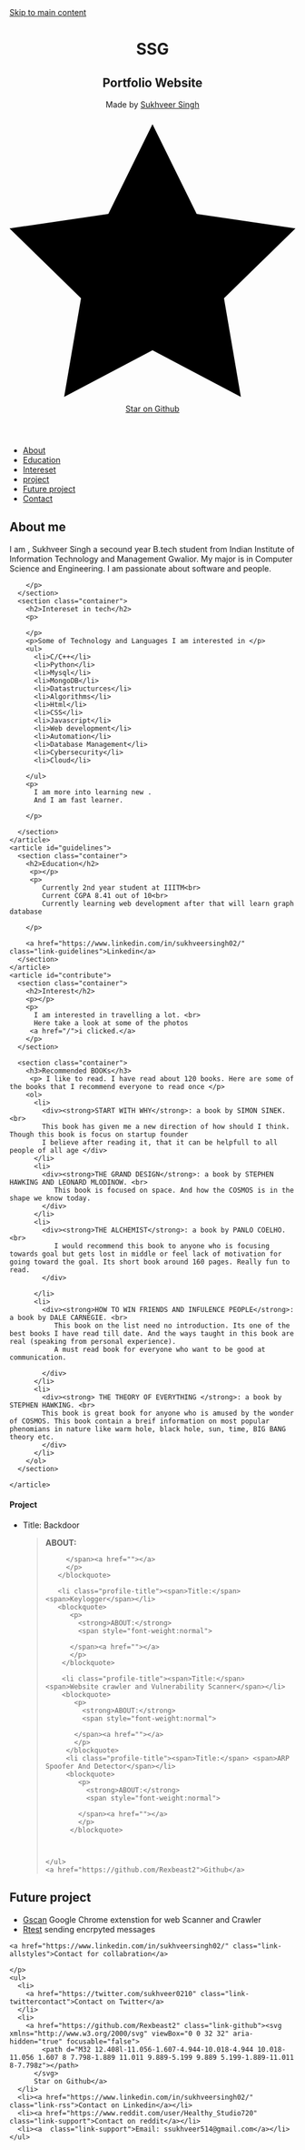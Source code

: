 <!DOCTYPE html>
<html lang="en">
<head>
   <meta charset="UTF-8">
   <meta http-equiv="X-UA-Compatible" content="IE=edge">
   <meta name="viewport" content="width=device-width, initial-scale=1.0">
   <title>SUKHVEER</title>
   <link rel="stylesheet" href="sty.css">
</head>
<body>
   <a href="#main" class="skip-link">Skip to main content</a>
<header>
  <div class="container">
    <h1>SSG</h1>
    <h2>Portfolio Website</h2>
    <p>
      Made by <a href="https://twitter.com/sukhveer0210">Sukhveer Singh</a>
    </p>
    <a href="https://github.com/Rexbeast2/personal_website" class="link-github"><span><svg xmlns="http://www.w3.org/2000/svg" viewBox="0 0 32 32" aria-hidden="true" focusable="false">
          <path d="M32 12.408l-11.056-1.607-4.944-10.018-4.944 10.018-11.056 1.607 8 7.798-1.889 11.011 9.889-5.199 9.889 5.199-1.889-11.011 8-7.798z"></path>
        </svg>
      </span>
      Star on Github</a>
  </div>
</header>
<nav>
  <ul>
    <li><a href="#about">About</a></li>
    <li><a href="#guidelines">Education</a></li>
    <li><a href="#contribute">Intereset</a></li>
    <li><a href="#files">project</a></li>
    <li><a href="#futurepro">Future project</a></li>
    <li><a href="#contact">Contact</a></li>
  </ul>
</nav>

<main id="main" tabIndex="-1">
  <div class="container">
    <article id="about">
      <section class="container">
        <h2>About me </h2>
        <p>
          I am , <a>Sukhveer Singh</a> a secound year B.tech student from Indian Institute of Information Technology and Management Gwalior.
          My major is in Computer Science and Engineering.
          I am passionate about software and people.   
        </p>
        <p>
     
        </p>
      </section>
      <section class="container">
        <h2>Intereset in tech</h2>
        <p>
          
        </p>
        <p>Some of Technology and Languages I am interested in </p>
        <ul>
          <li>C/C++</li>
          <li>Python</li>
          <li>Mysql</li>
          <li>MongoDB</li>
          <li>Datastructurces</li>
          <li>Algorithms</li>
          <li>Html</li>
          <li>CSS</li>
          <li>Javascript</li>
          <li>Web development</li>
          <li>Automation</li>
          <li>Database Management</li>
          <li>Cybersecurity</li>
          <li>Cloud</li>
          
        </ul>
        <p>
          I am more into learning new . 
          And I am fast learner.
          
        </p>
        
      </section>
    </article>
    <article id="guidelines">
      <section class="container">
        <h2>Education</h2>
         <p></p>
         <p>
            Currently 2nd year student at IIITM<br> 
            Current CGPA 8.41 out of 10<br>
            Currently learning web development after that will learn graph database  

        </p>
        
        <a href="https://www.linkedin.com/in/sukhveersingh02/" class="link-guidelines">Linkedin</a>
      </section>
    </article>
    <article id="contribute">
      <section class="container">
        <h2>Interest</h2>
        <p></p>
        <p>
          I am interested in travelling a lot. <br>
          Here take a look at some of the photos 
         <a href="/">i clicked.</a>
        </p>
      </section>
      
      <section class="container">
        <h3>Recommended BOOKs</h3>
         <p> I like to read. I have read about 120 books. Here are some of the books that I recommend everyone to read once </p>
        <ol>
          <li>
            <div><strong>START WITH WHY</strong>: a book by SIMON SINEK. <br>
            This book has given me a new direction of how should I think. Though this book is focus on startup founder 
            I believe after reading it, that it can be helpfull to all people of all age </div>
          </li>
          <li>
            <div><strong>THE GRAND DESIGN</strong>: a book by STEPHEN HAWKING AND LEONARD MLODINOW. <br>
               This book is focused on space. And how the COSMOS is in the shape we know today. 
            </div>
          </li>
          <li>
            <div><strong>THE ALCHEMIST</strong>: a book by PANLO COELHO. <br>
               I would recommend this book to anyone who is focusing towards goal but gets lost in middle or feel lack of motivation for going toward the goal. Its short book around 160 pages. Really fun to read.
            </div>
            
          </li>
          <li>
            <div><strong>HOW TO WIN FRIENDS AND INFULENCE PEOPLE</strong>: a book by DALE CARNEGIE. <br>
               This book on the list need no introduction. Its one of the best books I have read till date. And the ways taught in this book are real (speaking from personal experience). 
               A must read book for everyone who want to be good at communication.

            </div>
          </li>
          <li>
            <div><strong> THE THEORY OF EVERYTHING </strong>: a book by STEPHEN HAWKING. <br>
            This book is great book for anyone who is amused by the wonder of COSMOS. This book contain a breif information on most popular phenomians in nature like warm hole, black hole, sun, time, BIG BANG theory etc. 
            </div>
          </li>
        </ol>
      </section>
     
    </article>
  </div>
</main>
<aside class="profile" aria-labelledby="profile-title">
  <div class="container" id = "files">
    <h4 id="profile-title">Project</h4>
    <ul>
      <li class="profile-title"><span>Title:</span> <span>Backdoor</span></li>
      <blockquote>
         <p>
           <strong>ABOUT:</strong> 
           <span style="font-weight:normal">
               
         </span><a href=""></a>
         </p>
       </blockquote>

       <li class="profile-title"><span>Title:</span> <span>Keylogger</span></li>
       <blockquote>
          <p>
            <strong>ABOUT:</strong> 
            <span style="font-weight:normal">
                
          </span><a href=""></a>
          </p>
        </blockquote>
 
        <li class="profile-title"><span>Title:</span> <span>Website crawler and Vulnerability Scanner</span></li>
        <blockquote>
           <p>
             <strong>ABOUT:</strong> 
             <span style="font-weight:normal">
                 
           </span><a href=""></a>
           </p>
         </blockquote>
         <li class="profile-title"><span>Title:</span> <span>ARP Spoofer And Detector</span></li>
         <blockquote>
            <p>
              <strong>ABOUT:</strong> 
              <span style="font-weight:normal">
                  
            </span><a href=""></a>
            </p>
          </blockquote>
   
  

    </ul>
    <a href="https://github.com/Rexbeast2">Github</a>
  </div>
</aside>


<aside id="styles">
  <div class="container" id = "futurepro">
    <h2>Future project</h2>
    <ul class="features">
      <li>
        <span>
          <a><u>Gscan</u><span aria-hidden="true"></span></a>
          <span>Google Chrome extenstion for web Scanner and Crawler</span>
        </span>
      </li>
      <li>
        <span>
          <a><u>Rtest</u><span aria-hidden="true"></span></a>
          <span>sending encrpyted messages</span>
        </span>
      </li>
   </ul>

   

    <a href="https://www.linkedin.com/in/sukhveersingh02/" class="link-allstyles">Contact for collabration</a>
  </div>
</aside>






<footer class="page-footer" >
  <div class="container" id ="contact">
    <p>
      
    </p>
    <ul>
      <li>
        <a href="https://twitter.com/sukhveer0210" class="link-twittercontact">Contact on Twitter</a>
      </li>
      <li>
        <a href="https://github.com/Rexbeast2" class="link-github"><svg xmlns="http://www.w3.org/2000/svg" viewBox="0 0 32 32" aria-hidden="true" focusable="false">
            <path d="M32 12.408l-11.056-1.607-4.944-10.018-4.944 10.018-11.056 1.607 8 7.798-1.889 11.011 9.889-5.199 9.889 5.199-1.889-11.011 8-7.798z"></path>
          </svg>
          Star on Github</a>
      </li>
      <li><a href="https://www.linkedin.com/in/sukhveersingh02/" class="link-rss">Contact on Linkedin</a></li>
      <li><a href="https://www.reddit.com/user/Healthy_Studio720" class="link-support">Contact on reddit</a></li>
      <li><a  class="link-support">Email: ssukhveer514@gmail.com</a></li>
    </ul>
   
  </div>
</footer>

</body>
</html>
